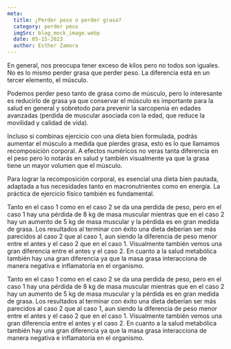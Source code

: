 ```yaml
---
meta:
  title: ¿Perder peso o perder grasa?
  category: perder peso
  imgSrc: blog_mock_image.webp
  date: 05-15-2023
  author: Esther Zamora
---
```


En general, nos preocupa tener exceso de kilos pero no todos son iguales. No es lo mismo perder grasa que perder peso. La diferencia está en un tercer elemento, el músculo.

Podemos perder peso tanto de grasa como de músculo, pero lo interesante es reducirlo de grasa ya que conservar el músculo es importante para la salud en general y sobretodo para prevenir la sarcopenia en edades avanzadas (perdida de muscular asociada con la edad, que reduce la movilidad y calidad de vida).

Incluso si combinas ejercicio con una dieta bien formulada, podrás aumentar el músculo a medida que pierdes grasa, esto es lo que llamamos recomposición corporal. A efectos numéricos no veras tanta diferencia en el peso pero lo notarás en salud y también visualmente ya que la grasa tiene un mayor volumen que el músculo.

Para lograr la recomposición corporal, es esencial una dieta bien pautada, adaptada a tus necesidades tanto en macronutrientes como en energía. La práctica de ejercicio físico también es fundamental.

Tanto en el caso 1 como en el caso 2 se da una perdida de peso, pero en el caso 1 hay una pérdida de 8 kg de masa muscular mientras que en el caso 2 hay un aumento de 5 kg de masa muscular y la pérdida es en gran medida de grasa. Los resultados al terminar con éxito una dieta deberían ser más parecidos al caso 2 que al caso 1, aun siendo la diferencia de peso menor entre el antes y el caso 2 que en el caso 1. Visualmente también vemos una gran diferencia entre el antes y el caso 2. En cuanto a la salud metabólica también hay una gran diferencia ya que la masa grasa interacciona de manera negativa e inflamatoria en el organismo.

Tanto en el caso 1 como en el caso 2 se da una perdida de peso, pero en el caso 1 hay una pérdida de 8 kg de masa muscular mientras que en el caso 2 hay un aumento de 5 kg de masa muscular y la pérdida es en gran medida de grasa. Los resultados al terminar con éxito una dieta deberían ser más parecidos al caso 2 que al caso 1, aun siendo la diferencia de peso menor entre el antes y el caso 2 que en el caso 1. Visualmente también vemos una gran diferencia entre el antes y el caso 2. En cuanto a la salud metabólica también hay una gran diferencia ya que la masa grasa interacciona de manera negativa e inflamatoria en el organismo.
